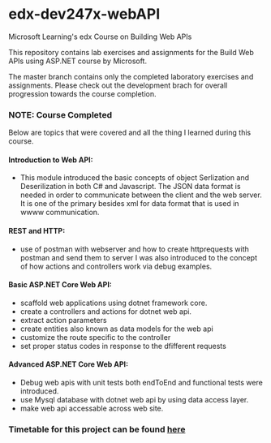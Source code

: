 # edx-dev247x-webAPI
Microsoft Learning's edx Course on Building Web APIs

This repository contains lab exercises and assignments for the Build Web APIs using ASP.NET course by Microsoft.

The master branch contains only the completed laboratory exercises and assignments. Please check out the development brach for overall progression towards the course completion.

### NOTE: Course Completed ###

Below are topics that were covered and all the thing I learned during this course.

#### Introduction to Web API:
- This module introduced the basic concepts of object Serlization and Deserilization in both C# and Javascript. 
The JSON data format is needed in order to communicate between the client and the web server. It is one of the primary besides xml for data format that is used in wwww communication.

#### REST and HTTP:
- use of postman with webserver and how to create httprequests with postman and send them to server
I was also introduced to the concept of how actions and controllers work via debug examples.

#### Basic ASP.NET Core Web API:
- scaffold web applications using dotnet framework core.
- create a controllers and actions for dotnet web api.
- extract action parameters
- create entities also known as data models for the web api
- customize the route specific to the controller
- set proper status codes in response to the dfifferent requests

#### Advanced ASP.NET Core Web API:
- Debug web apis with unit tests both endToEnd and functional tests were introduced. 
- use Mysql database with dotnet web api by using data access layer.
- make web api accessable across web site.


### Timetable for this project can be found [here](edx_microsoft_build_web_api_Timetable.csv)

